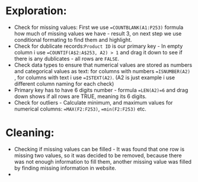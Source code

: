 # Exploration:
* Check for missing values: First we use `=COUNTBLANK(A1:P253)` formula how much of missing values we have - result 3, on next step we use conditional formating to find them and highlight.
* Check for dublicate records:`Product ID` is our primary key - In empty column i use `=COUNTIF(A$2:A$253, A2) > 1` and drag it down to see if there is any dublicates - all rows are `FALSE`.
* Check data types to ensure that numerical values are stored as numbers and categorical values as text: for columns with numbers `=ISNUMBER(A2)` , for columns with text i use `=ISTEXT(A2)`. (A2 is just example i use different column naming for each check)
* Primary key has to have 6 digits number - formula `=LEN(A2)=6` and drag down shows if all rows are TRUE, meaning its 6 digits.
* Check for outliers - Calculate minimum, and maximum values for numerical columns: `=MAX(F2:F253)`, `=min(F2:F253)` etc.

# Cleaning:
* Checking if missing values can be filled - It was found that one row is missing two values, so it was decided to be removed, because there was not enough information to fill them, another missing value was filled by finding missing information in website.
* 
